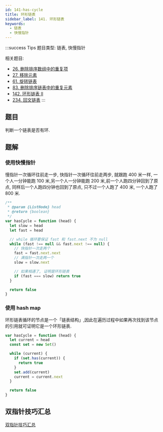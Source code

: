 ```yaml
---
id: 141-has-cycle
title: 环形链表
sidebar_label: 141. 环形链表
keywords:
  - 链表
  - 快慢指针
---
```


:::success Tips
题目类型: 链表, 快慢指针

相关题目:

- [26. 删除排序数组中的重复项](/leetcode/easy/26-remove-duplicates)
- [27. 移除元素](/leetcode/easy/27-remove-element)
- [61. 旋转链表](/leetcode/medium/61-rotate-right)
- [83. 删除排序链表中的重复元素](/leetcode/easy/83-delete-duplicates)
- [142. 环形链表 II](/leetcode/medium/142-detect-cycle)
- [234. 回文链表](/leetcode/easy/234-is-palindrome)
:::

## 题目

判断一个链表是否有环.

## 题解

### 使用快慢指针

慢指针一次循环往前走一步, 快指针一次循环往前走两步, 就跟跑 400 米一样, 一个人一分钟能跑 100 米,另一个人一分钟能跑 200 米,前一个人跑四分钟回到了原点, 同样后一个人跑四分钟也回到了原点, 只不过一个人跑了 400 米, 一个人跑了 800 米.

```ts
/**
 * @param {ListNode} head
 * @return {boolean}
 */
var hasCycle = function (head) {
  let slow = head
  let fast = head

  // while 循环要保证 fast 和 fast.next 不为 null
  while (fast !== null && fast.next !== null) {
    // 快指针一次走两个
    fast = fast.next.next
    // 满指针一次走两一个
    slow = slow.next

    // 如果相遇了, 证明是环形链表
    if (fast === slow) return true
  }

  return false
}
```

### 使用 hash map

环形链表循环的节点是一个「链表结构」,因此在遍历过程中如果再次找到该节点的引用就可证明它是一个环形链表.

```ts
var hasCycle = function (head) {
  let current = head
  const set = new Set()

  while (current) {
    if (set.has(current)) {
      return true
    }
    set.add(current)
    current = current.next
  }

  return false
}
```

## 双指针技巧汇总

[双指针技巧汇总](https://mp.weixin.qq.com/s?__biz=MzAxODQxMDM0Mw==&mid=2247484505&idx=1&sn=0e9517f7c4021df0e6146c6b2b0c4aba&chksm=9bd7fa51aca07347009c591c403b3228f41617806429e738165bd58d60220bf8f15f92ff8a2e&scene=21#wechat_redirect)
